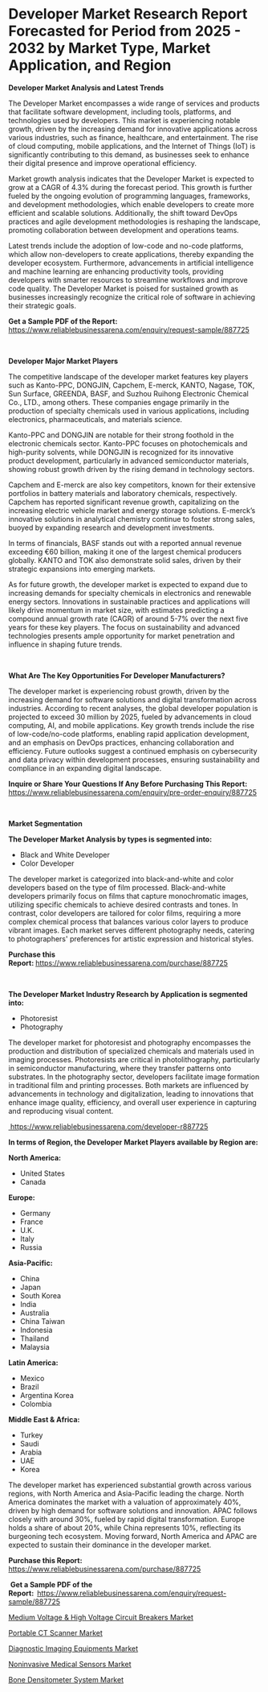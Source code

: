 <p><h1>Developer Market Research Report Forecasted for Period from 2025 -  2032 by Market Type, Market Application, and Region</h1></p><p><strong>Developer Market Analysis and Latest Trends</strong></p>
<p><p>The Developer Market encompasses a wide range of services and products that facilitate software development, including tools, platforms, and technologies used by developers. This market is experiencing notable growth, driven by the increasing demand for innovative applications across various industries, such as finance, healthcare, and entertainment. The rise of cloud computing, mobile applications, and the Internet of Things (IoT) is significantly contributing to this demand, as businesses seek to enhance their digital presence and improve operational efficiency.</p><p>Market growth analysis indicates that the Developer Market is expected to grow at a CAGR of 4.3% during the forecast period. This growth is further fueled by the ongoing evolution of programming languages, frameworks, and development methodologies, which enable developers to create more efficient and scalable solutions. Additionally, the shift toward DevOps practices and agile development methodologies is reshaping the landscape, promoting collaboration between development and operations teams.</p><p>Latest trends include the adoption of low-code and no-code platforms, which allow non-developers to create applications, thereby expanding the developer ecosystem. Furthermore, advancements in artificial intelligence and machine learning are enhancing productivity tools, providing developers with smarter resources to streamline workflows and improve code quality. The Developer Market is poised for sustained growth as businesses increasingly recognize the critical role of software in achieving their strategic goals.</p></p>
<p><strong>Get a Sample PDF of the Report:&nbsp;</strong> <a href="https://www.reliablebusinessarena.com/enquiry/request-sample/887725?utm_campaign=2106&utm_medium=2&utm_source=Github&utm_content=ia&utm_term=31012025&utm_id=developer">https://www.reliablebusinessarena.com/enquiry/request-sample/887725</a></p>
<p>&nbsp;</p>
<p><strong>Developer Major Market Players</strong></p>
<p><p>The competitive landscape of the developer market features key players such as Kanto-PPC, DONGJIN, Capchem, E-merck, KANTO, Nagase, TOK, Sun Surface, GREENDA, BASF, and Suzhou Ruihong Electronic Chemical Co., LTD., among others. These companies engage primarily in the production of specialty chemicals used in various applications, including electronics, pharmaceuticals, and materials science.</p><p>Kanto-PPC and DONGJIN are notable for their strong foothold in the electronic chemicals sector. Kanto-PPC focuses on photochemicals and high-purity solvents, while DONGJIN is recognized for its innovative product development, particularly in advanced semiconductor materials, showing robust growth driven by the rising demand in technology sectors.</p><p>Capchem and E-merck are also key competitors, known for their extensive portfolios in battery materials and laboratory chemicals, respectively. Capchem has reported significant revenue growth, capitalizing on the increasing electric vehicle market and energy storage solutions. E-merck’s innovative solutions in analytical chemistry continue to foster strong sales, buoyed by expanding research and development investments.</p><p>In terms of financials, BASF stands out with a reported annual revenue exceeding €60 billion, making it one of the largest chemical producers globally. KANTO and TOK also demonstrate solid sales, driven by their strategic expansions into emerging markets.</p><p>As for future growth, the developer market is expected to expand due to increasing demands for specialty chemicals in electronics and renewable energy sectors. Innovations in sustainable practices and applications will likely drive momentum in market size, with estimates predicting a compound annual growth rate (CAGR) of around 5-7% over the next five years for these key players. The focus on sustainability and advanced technologies presents ample opportunity for market penetration and influence in shaping future trends.</p></p>
<p>&nbsp;</p>
<p><strong>What Are The Key Opportunities For Developer Manufacturers?</strong></p>
<p><p>The developer market is experiencing robust growth, driven by the increasing demand for software solutions and digital transformation across industries. According to recent analyses, the global developer population is projected to exceed 30 million by 2025, fueled by advancements in cloud computing, AI, and mobile applications. Key growth trends include the rise of low-code/no-code platforms, enabling rapid application development, and an emphasis on DevOps practices, enhancing collaboration and efficiency. Future outlooks suggest a continued emphasis on cybersecurity and data privacy within development processes, ensuring sustainability and compliance in an expanding digital landscape.</p></p>
<p><strong>Inquire or Share Your Questions If Any Before Purchasing This Report:</strong> <a href="https://www.reliablebusinessarena.com/enquiry/pre-order-enquiry/887725?utm_campaign=2106&utm_medium=2&utm_source=Github&utm_content=ia&utm_term=31012025&utm_id=developer">https://www.reliablebusinessarena.com/enquiry/pre-order-enquiry/887725</a></p>
<p>&nbsp;</p>
<p><strong>Market Segmentation</strong></p>
<p><strong>The Developer Market Analysis by types is segmented into:</strong></p>
<p><ul><li>Black and White Developer</li><li>Color Developer</li></ul></p>
<p><p>The developer market is categorized into black-and-white and color developers based on the type of film processed. Black-and-white developers primarily focus on films that capture monochromatic images, utilizing specific chemicals to achieve desired contrasts and tones. In contrast, color developers are tailored for color films, requiring a more complex chemical process that balances various color layers to produce vibrant images. Each market serves different photography needs, catering to photographers' preferences for artistic expression and historical styles.</p></p>
<p><strong>Purchase this Report:&nbsp;</strong><a href="https://www.reliablebusinessarena.com/purchase/887725?utm_campaign=2106&utm_medium=2&utm_source=Github&utm_content=ia&utm_term=31012025&utm_id=developer">https://www.reliablebusinessarena.com/purchase/887725</a></p>
<p>&nbsp;</p>
<p><strong>The Developer Market Industry Research by Application is segmented into:</strong></p>
<p><ul><li>Photoresist</li><li>Photography</li></ul></p>
<p><p>The developer market for photoresist and photography encompasses the production and distribution of specialized chemicals and materials used in imaging processes. Photoresists are critical in photolithography, particularly in semiconductor manufacturing, where they transfer patterns onto substrates. In the photography sector, developers facilitate image formation in traditional film and printing processes. Both markets are influenced by advancements in technology and digitalization, leading to innovations that enhance image quality, efficiency, and overall user experience in capturing and reproducing visual content.</p></p>
<p><a href="https://www.reliablebusinessarena.com/developer-r887725?utm_campaign=2106&utm_medium=2&utm_source=Github&utm_content=ia&utm_term=31012025&utm_id=developer">&nbsp;https://www.reliablebusinessarena.com/developer-r887725</a></p>
<p><strong>In terms of Region, the Developer Market Players available by Region are:</strong></p>
<p>
    <p> <strong> North America: </strong>
        <ul>
            <li>United States</li>
            <li>Canada</li>
        </ul>
        </p> 
    <p> <strong> Europe: </strong>
        <ul>
            <li>Germany</li>
            <li>France</li>
            <li>U.K.</li>
            <li>Italy</li>
            <li>Russia</li>
        </ul>
        </p> 
    <p> <strong> Asia-Pacific: </strong>
        <ul>
            <li>China</li>
            <li>Japan</li>
            <li>South Korea</li>
            <li>India</li>
            <li>Australia</li>
            <li>China Taiwan</li>
            <li>Indonesia</li>
            <li>Thailand</li>
            <li>Malaysia</li>
        </ul>
        </p> 
    <p> <strong> Latin America: </strong>
        <ul>
            <li>Mexico</li>
            <li>Brazil</li>
            <li>Argentina Korea</li>
            <li>Colombia</li>
        </ul>
        </p> 
    <p> <strong> Middle East & Africa: </strong>
        <ul>
            <li>Turkey</li>
            <li>Saudi</li>
            <li>Arabia</li>
            <li>UAE</li>
            <li>Korea</li>
        </ul>
    </p>
    </p>
<p><p>The developer market has experienced substantial growth across various regions, with North America and Asia-Pacific leading the charge. North America dominates the market with a valuation of approximately 40%, driven by high demand for software solutions and innovation. APAC follows closely with around 30%, fueled by rapid digital transformation. Europe holds a share of about 20%, while China represents 10%, reflecting its burgeoning tech ecosystem. Moving forward, North America and APAC are expected to sustain their dominance in the developer market.</p></p>
<p><strong>Purchase this Report: </strong><a href="https://www.reliablebusinessarena.com/purchase/887725?utm_campaign=2106&utm_medium=2&utm_source=Github&utm_content=ia&utm_term=31012025&utm_id=developer">https://www.reliablebusinessarena.com/purchase/887725</a></p>
<p>&nbsp;<strong>Get a Sample PDF of the Report:&nbsp;&nbsp;</strong><a href="https://www.reliablebusinessarena.com/enquiry/request-sample/887725?utm_campaign=2106&utm_medium=2&utm_source=Github&utm_content=ia&utm_term=31012025&utm_id=developer">https://www.reliablebusinessarena.com/enquiry/request-sample/887725</a></p>
<p><strong></strong></p>
<p><p><a href="https://www.linkedin.com/pulse/examining-medium-voltage-high-circuit-breakers-market-globally-2q7re?utm_campaign=2106&utm_medium=2&utm_source=Github&utm_content=ia&utm_term=31012025&utm_id=developer">Medium Voltage & High Voltage Circuit Breakers Market</a></p><p><a href="https://www.linkedin.com/pulse/size-share-projected-growth-rate-portable-ct-scanner-marketwith-vx1bc?utm_campaign=2106&utm_medium=2&utm_source=Github&utm_content=ia&utm_term=31012025&utm_id=developer">Portable CT Scanner Market</a></p><p><a href="https://www.linkedin.com/pulse/growth-global-diagnostic-imaging-equipments-market-ananticipated78-gcxhf?utm_campaign=2106&utm_medium=2&utm_source=Github&utm_content=ia&utm_term=31012025&utm_id=developer">Diagnostic Imaging Equipments Market</a></p><p><a href="https://www.linkedin.com/pulse/noninvasive-medical-sensors-industry-overview-2025--liaxe?utm_campaign=2106&utm_medium=2&utm_source=Github&utm_content=ia&utm_term=31012025&utm_id=developer">Noninvasive Medical Sensors Market</a></p><p><a href="https://www.linkedin.com/pulse/historical-trends-future-projections-bone-densitometer-lu0zc?utm_campaign=2106&utm_medium=2&utm_source=Github&utm_content=ia&utm_term=31012025&utm_id=developer">Bone Densitometer System Market</a></p></p>